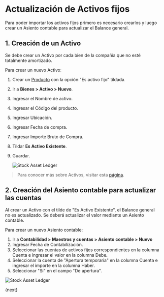 <!-- add-breadcrumbs -->
# Actualización de Activos fijos

Para poder importar los activos fijos primero es necesario crearlos y luego crear un Asiento contable para actualizar el Balance general.

## 1. Creación de un Activo

Se debe crear un Activo por cada bien de la compañía que no esté totalmente amortizado.

Para crear un nuevo Activo:

1. Crear un [Producto](/docs/user/manual/en/stock/item) con la opción "Es activo fijo" tildada.
1. Ir a **Bienes > Activo > Nuevo**.
1. Ingresar el Nombre de activo.
1. Ingresar el Código del producto.
1. Ingresar Ubicación.
1. Ingresar Fecha de compra.
1. Ingresar Importe Bruto de Compra.
1. Tildar **Es Activo Existente**.
1. Guardar.

    <img class="screenshot" alt="Stock Asset Ledger" src="{{docs_base_url}}/assets/img/accounts/asset_opening_balance.png">

> Para conocer más sobre Activos, visitar esta [página](/docs/user/manual/en/asset/asset).

## 2. Creación del Asiento contable para actualizar las cuentas

Al crear un Activo con el tilde de "Es Activo Existente", el Balance general no es actualizado. Se deberá actualizar el valor mediante un Asiento contable.

Para crear un nuevo Asiento contable:

1. Ir a **Contabilidad > Maestros y cuentas > Asiento contable > Nuevo**
1. Ingresar Fecha de Contabilización.
1. Seleccionar las cuentas de activos fijos correspondientes en la columna Cuenta e ingresar el valor en la columna Debe.
1. Seleccionar la cuenta de "Apertura temporaria" en la columna Cuenta e ingresar el importe en la columna Haber.
1. Seleccionar "Sí" en el campo "De apertura".

<img class="screenshot" alt="Stock Asset Ledger" src="{{docs_base_url}}/assets/img/accounts/journal_entry_for_fixed_asset_opening_balance.png">

{next}
